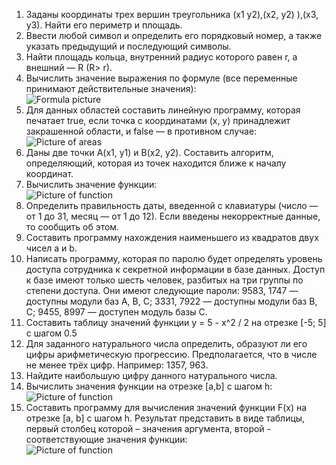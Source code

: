1. Заданы координаты трех вершин треугольника  (х1 у2),(х2, у2) ),(х3, у3). Найти его периметр и площадь.
2. Ввести любой символ и определить его порядковый номер, а также указать предыдущий и последующий символы.
3. Найти площадь кольца, внутренний радиус которого равен r, а внешний — R (R> r).
4. Вычислить значение выражения по формуле (все переменные принимают действительные значения): <br>
![Formula picture](https://sun9-9.userapi.com/impg/L-QIcw_OqbgHcBd4hrkICFxF0-N2N692CYHe9A/xRvPDvvKMUg.jpg?size=291x75&quality=96&sign=69f6099c31e3b217994ff9a5016ffc78&type=album) <br>
5. Для данных областей составить линейную программу, которая печатает true, если точка с координатами (х, у)
принадлежит закрашенной области, и false — в противном случае:
![Picture of areas](https://sun9-46.userapi.com/impg/Sa8e6WhAGvaZSnFbMiToySN43muf5MZ6fuBTKg/lsLUqlsqgyU.jpg?size=749x203&quality=96&sign=e4613b0296a10c03b3db86d3516123fc&type=album)
6. Даны две точки А(х1, у1) и В(х2, у2). Составить алгоритм, определяющий, которая из точек находится ближе к
   началу координат.
7. Вычислить значение функции: <br>
![Picture of function](https://sun9-44.userapi.com/impg/Bos8GYwGIs9sUC48H_aERkpFUKGd60vdwCuPZg/3lSaIp3jzX4.jpg?size=396x128&quality=96&sign=bcc81d0d0f48ffd6d5bddec5398546fd&type=album)
8. Определить правильность даты, введенной с клавиатуры (число — от 1 до 31, месяц — от 1 до 12). Если введены
   некорректные данные, то сообщить об этом.
9. Составить программу нахождения наименьшего из квадратов двух чисел а и b.
10. Написать программу, которая по паролю будет определять уровень доступа сотрудника к секретной информации в
    базе данных. Доступ к базе имеют только шесть человек, разбитых на три группы по степени доступа. Они имеют
    следующие пароли: 9583, 1747 — доступны модули баз А, В, С; 3331, 7922 — доступны модули баз В, С; 9455, 8997 —
    доступен модуль базы С.
11. Составить таблицу значений функции y = 5 - x^2 / 2 на отрезке [-5; 5] с шагом 0.5
12. Для заданного натурального числа определить, образуют ли его цифры арифметическую
    прогрессию. Предполагается, что в числе не менее трёх цифр. Например: 1357, 963.
13. Найдите наибольшую цифру данного натурального числа.
14. Вычислить значения функции на отрезке [а,b] c шагом h: <br> 
![Picture of function](https://sun9-66.userapi.com/impg/YZFKghwbG6nq8kba69TP5WrkC1glrhIVUmhj9g/8EMPt2XD3Lc.jpg?size=185x84&quality=96&sign=8c1483a6948153d6a9549dab72b1dcce&type=album)
15. Составить программу для вычисления значений функции F(x) на отрезке [а, b] с шагом h. Результат
    представить в виде таблицы, первый столбец которой – значения аргумента, второй - соответствующие
    значения функции: <br>
![Picture of function](https://sun9-87.userapi.com/impg/lixCKQwCVm4JsuqCd6j1oEhb2Ln2l24OxA28gg/W010IxeYJcQ.jpg?size=297x98&quality=96&sign=d07384dd6ac0a5b67f1bfa8113b2725e&type=album)